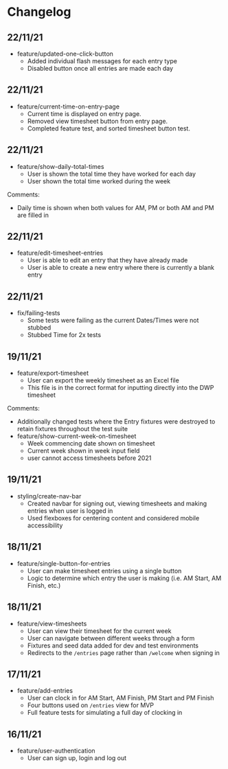 # Changelog

## 22/11/21

* feature/updated-one-click-button
  * Added individual flash messages for each entry type
  * Disabled button once all entries are made each day

## 22/11/21

* feature/current-time-on-entry-page
  * Current time is displayed on entry page.
  * Removed view timesheet button from entry page.
  * Completed feature test, and sorted timesheet button test.

## 22/11/21

* feature/show-daily-total-times
  * User is shown the total time they have worked for each day
  * User shown the total time worked during the week

Comments:
* Daily time is shown when both values for AM, PM or both AM and PM are filled in

## 22/11/21

* feature/edit-timesheet-entries
  * User is able to edit an entry that they have already made
  * User is able to create a new entry where there is currently a blank entry

## 22/11/21

* fix/failing-tests
  * Some tests were failing as the current Dates/Times were not stubbed
  * Stubbed Time for 2x tests

## 19/11/21

* feature/export-timesheet
  * User can export the weekly timesheet as an Excel file
  * This file is in the correct format for inputting directly into the DWP timesheet

Comments:
* Additionally changed tests where the Entry fixtures were destroyed to retain fixtures throughout the test suite
* feature/show-current-week-on-timesheet
  * Week commencing date shown on timesheet
  * Current week shown in week input field
  * user cannot access timesheets before 2021

## 19/11/21

* styling/create-nav-bar
  * Created navbar for signing out, viewing timesheets and making entries when user is logged in
  * Used flexboxes for centering content and considered mobile accessibility

## 18/11/21

* feature/single-button-for-entries
  * User can make timesheet entries using a single button
  * Logic to determine which entry the user is making (i.e. AM Start, AM Finish, etc.)

## 18/11/21

* feature/view-timesheets
  * User can view their timesheet for the current week
  * User can navigate between different weeks through a form
  * Fixtures and seed data added for dev and test environments
  * Redirects to the `/entries` page rather than `/welcome` when signing in

## 17/11/21

* feature/add-entries
  * User can clock in for AM Start, AM Finish, PM Start and PM Finish
  * Four buttons used on `/entries` view for MVP
  * Full feature tests for simulating a full day of clocking in

## 16/11/21

* feature/user-authentication
  * User can sign up, login and log out
